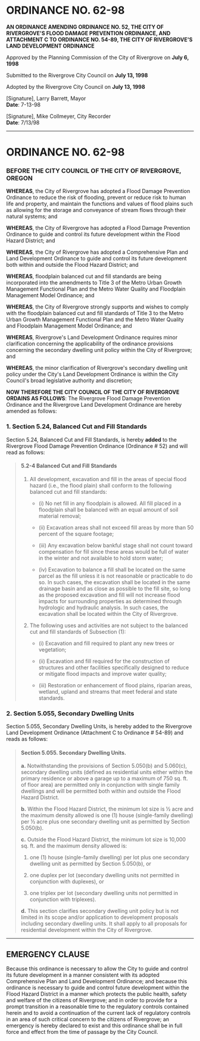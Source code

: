 # ORDINANCE NO. 62-98

**AN ORDINANCE AMENDING ORDINANCE NO. 52, THE CITY OF RIVERGROVE'S FLOOD DAMAGE PREVENTION ORDINANCE, AND ATTACHMENT C TO ORDINANCE NO. 54-89, THE CITY OF RIVERGROVE'S LAND DEVELOPMENT ORDINANCE**

Approved by the Planning Commission of the City of Rivergrove on **July 6, 1998**

Submitted to the Rivergrove City Council on **July 13, 1998**

Adopted by the Rivergrove City Council on **July 13, 1998**

[Signature], Larry Barrett, Mayor  
**Date**: 7-13-98        

[Signature], Mike Collmeyer, City Recorder  
**Date**: 7/13/98        

---

# ORDINANCE NO. 62-98

### BEFORE THE CITY COUNCIL OF THE CITY OF RIVERGROVE, OREGON

**WHEREAS**, the City of Rivergrove has adopted a Flood Damage Prevention Ordinance to reduce the risk of flooding, prevent or reduce risk to human life and property, and maintain the functions and values of flood plains such as allowing for the storage and conveyance of stream flows through their natural systems; and

**WHEREAS**, the City of Rivergrove has adopted a Flood Damage Prevention Ordinance to guide and control its future development within the Flood Hazard District; and

**WHEREAS**, the City of Rivergrove has adopted a Comprehensive Plan and Land Development Ordinance to guide and control its future development both within and outside the Flood Hazard District; and

**WHEREAS**, floodplain balanced cut and fill standards are being incorporated into the amendments to Title 3 of the Metro Urban Growth Management Functional Plan and the Metro Water Quality and Floodplain Management Model Ordinance; and

**WHEREAS**, the City of Rivergrove strongly supports and wishes to comply with the floodplain balanced cut and fill standards of Title 3 to the Metro Urban Growth Management Functional Plan and the Metro Water Quality and Floodplain Management Model Ordinance; and

**WHEREAS**, Rivergrove's Land Development Ordinance requires minor clarification concerning the applicability of the ordinance provisions concerning the secondary dwelling unit policy within the City of Rivergrove; and

**WHEREAS**, the minor clarification of Rivergrove's secondary dwelling unit policy under the City's Land Development Ordinance is within the City Council's broad legislative authority and discretion;

**NOW THEREFORE THE CITY COUNCIL OF THE CITY OF RIVERGROVE ORDAINS AS FOLLOWS**: The Rivergrove Flood Damage Prevention Ordinance and the Rivergrove Land Development Ordinance are hereby amended as follows:

### 1. Section 5.24, Balanced Cut and Fill Standards

Section 5.24, Balanced Cut and Fill Standards, is hereby **added** to the Rivergrove Flood Damage Prevention Ordinance (Ordinance # 52) and will read as follows:

> #### 5.2-4 Balanced Cut and Fill Standards
>
> 1. All development, excavation and fill in the areas of special flood hazard (i.e., the flood plain) shall conform to the following balanced cut and fill standards:
>
>    - (i) No net fill in any floodplain is allowed. All fill placed in a floodplain shall be balanced with an equal amount of soil material removal;
>
>    - (ii) Excavation areas shall not exceed fill areas by more than 50 percent of the square footage;
>
>    - (iii) Any excavation below bankful stage shall not count toward compensation for fill since these areas would be full of water in the winter and not available to hold storm water;
>
>    - (iv) Excavation to balance a fill shall be located on the same parcel as the fill unless it is not reasonable or practicable to do so. In such cases, the excavation shall be located in the same drainage basin and as close as possible to the fill site, so long as the proposed excavation and fill will not increase flood impacts for surrounding properties as determined through hydrologic and hydraulic analysis. In such cases, the excavation shall be located within the City of Rivergrove.
>
> 2. The following uses and activities are not subject to the balanced cut and fill standards of Subsection (1):
>
>    - (i) Excavation and fill required to plant any new trees or vegetation;
>
>    - (ii) Excavation and fill required for the construction of structures and other facilities specifically designed to reduce or mitigate flood impacts and improve water quality;
>
>    - (iii) Restoration or enhancement of flood plains, riparian areas, wetland, upland and streams that meet federal and state standards.

### 2. Section 5.055, Secondary Dwelling Units

Section 5.055, Secondary Dwelling Units, is hereby added to the Rivergrove Land Development Ordinance (Attachment C to Ordinance # 54-89) and reads as follows:

> #### Section 5.055. Secondary Dwelling Units.
>
> **a.** Notwithstanding the provisions of Section 5.050(b) and 5.060(c), secondary dwelling units (defined as residential units either within the primary residence or above a garage up to a maximum of 750 sq. ft. of floor area) are permitted only in conjunction with single family dwellings and will be permitted both within and outside the Flood Hazard District.
>
> **b.** Within the Flood Hazard District, the minimum lot size is ½ acre and the maximum density allowed is one (1) house (single-family dwelling) per ½ acre plus one secondary dwelling unit as permitted by Section 5.050(b).
>
> **c.** Outside the Flood Hazard District, the minimum lot size is 10,000 sq. ft. and the maximum density allowed is:
>
>    1. one (1) house (single-family dwelling) per lot plus one secondary dwelling unit as permitted by Section 5.050(b), or
>
>    2. one duplex per lot (secondary dwelling units not permitted in conjunction with duplexes), or
>
>    3. one triplex per lot (secondary dwelling units not permitted in conjunction with triplexes).
>
> **d.** This section clarifies secondary dwelling unit policy but is not limited in its scope and/or application to development proposals including secondary dwelling units. It shall apply to all proposals for residential development within the City of Rivergrove.

---

## EMERGENCY CLAUSE

Because this ordinance is necessary to allow the City to guide and control its future development in a manner consistent with its adopted Comprehensive Plan and Land Development Ordinance; and because this ordinance is necessary to guide and control future development within the Flood Hazard District in a manner which protects the public health, safety and welfare of the citizens of Rivergrove; and in order to provide for a prompt transition in a reasonable time to the regulatory controls contained herein and to avoid a continuation of the current lack of regulatory controls in an area of such critical concern to the citizens of Rivergrove; an emergency is hereby declared to exist and this ordinance shall be in full force and effect from the time of passage by the City Council.
